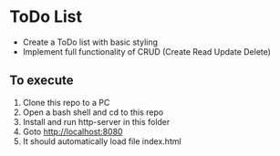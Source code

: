 # ToDo List

* Create a ToDo list with basic styling  
* Implement full functionality of CRUD (Create Read Update Delete) 

## To execute

1. Clone this repo to a PC
2. Open a bash shell and cd to this repo
3. Install and run http-server in this folder
4. Goto <http://localhost:8080>
5. It should automatically load file index.html

